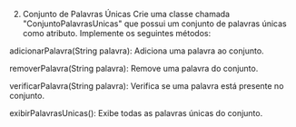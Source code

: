 2. Conjunto de Palavras Únicas
Crie uma classe chamada "ConjuntoPalavrasUnicas" que possui um conjunto de palavras únicas como atributo. Implemente os seguintes métodos:

adicionarPalavra(String palavra): Adiciona uma palavra ao conjunto.

removerPalavra(String palavra): Remove uma palavra do conjunto.

verificarPalavra(String palavra): Verifica se uma palavra está presente no conjunto.

exibirPalavrasUnicas(): Exibe todas as palavras únicas do conjunto.